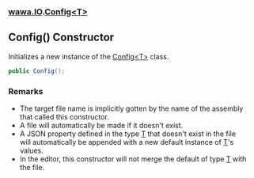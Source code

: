 ### [wawa.IO](wawa.IO.md 'wawa.IO').[Config&lt;T&gt;](Config{T}.md 'wawa.IO.Config<T>')

## Config() Constructor

Initializes a new instance of the [Config&lt;T&gt;](Config{T}.md 'wawa.IO.Config<T>') class.

```csharp
public Config();
```

### Remarks
- The target file name is implicitly gotten by the name of the assembly that called this constructor.  
- A file will automatically be made if it doesn't exist.  
- A JSON property defined in the type [T](Config{T}.md#wawa.IO.Config_T_.T 'wawa.IO.Config<T>.T') that doesn't exist in the file  
  will automatically be appended with a new default instance of [T](Config{T}.md#wawa.IO.Config_T_.T 'wawa.IO.Config<T>.T')'s values.  
- In the editor, this constructor will not merge the default of type [T](Config{T}.md#wawa.IO.Config_T_.T 'wawa.IO.Config<T>.T') with the file.